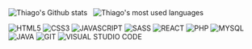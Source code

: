 
<img align="center" src="https://github-readme-stats.vercel.app/api?username=ThiagoFukuyama&hide=issues&count_private=true&show_icons=true&theme=apprentice" alt="Thiago's Github stats" /> &nbsp;
<img align="center" src="https://github-readme-stats.vercel.app/api/top-langs/?username=ThiagoFukuyama&theme=apprentice&layout=compact" alt="Thiago's most used languages" />

<div style="display: inline-block">
    <img alt="HTML5" src="https://img.shields.io/badge/HTML5-E34F26?style=for-the-badge&logo=html5&logoColor=white" />
    <img alt="CSS3" src="https://img.shields.io/badge/CSS3-1572B6?style=for-the-badge&logo=css3&logoColor=white" />
    <img alt="JAVASCRIPT" src="https://img.shields.io/badge/JavaScript-F7DF1E?style=for-the-badge&logo=javascript&logoColor=black" />
    <img alt="SASS" src="https://img.shields.io/badge/Sass-CC6699?style=for-the-badge&logo=sass&logoColor=white" />
    <img alt="REACT" src="https://img.shields.io/badge/React-20232A?style=for-the-badge&logo=react&logoColor=61DAFB" />
    <img alt="PHP" src="https://img.shields.io/badge/PHP-777BB4?style=for-the-badge&logo=php&logoColor=white" />
    <img alt="MYSQL" src="https://img.shields.io/badge/MySQL-005C84?style=for-the-badge&logo=mysql&logoColor=white" />
    <img alt="JAVA" src="https://img.shields.io/badge/Java-ED8B00?style=for-the-badge&logo=openjdk&logoColor=white" />
    <img alt="GIT" src="https://img.shields.io/badge/GIT-E44C30?style=for-the-badge&logo=git&logoColor=white" />
    <img alt="VISUAL STUDIO CODE" src="https://img.shields.io/badge/Visual_Studio_Code-0078D4?style=for-the-badge&logo=visual%20studio%20code&logoColor=whitee" />
</div>
